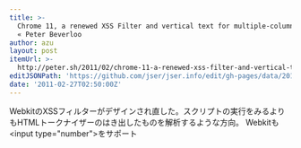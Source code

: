 ```yaml
---
title: >-
  Chrome 11, a renewed XSS Filter and vertical text for multiple-column layouts
  « Peter Beverloo
author: azu
layout: post
itemUrl: >-
  http://peter.sh/2011/02/chrome-11-a-renewed-xss-filter-and-vertical-text-for-multiple-column-layouts/
editJSONPath: 'https://github.com/jser/jser.info/edit/gh-pages/data/2011/02/index.json'
date: '2011-02-27T02:50:00Z'
---
```

WebkitのXSSフィルターがデザインされ直した。スクリプトの実行をみるよりもHTMLトークナイザーのはき出したものを解析するような方向。
Webkitも&lt;input type=&quot;number&quot;&gt;をサポート
